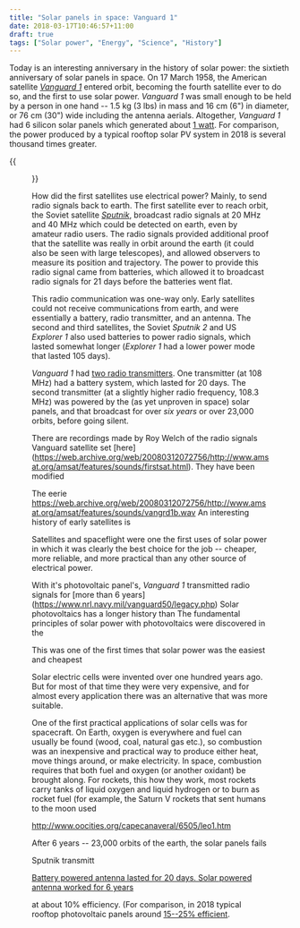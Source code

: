 ```yaml
---
title: "Solar panels in space: Vanguard 1"
date: 2018-03-17T10:46:57+11:00
draft: true
tags: ["Solar power", "Energy", "Science", "History"]
---
```



Today is an interesting anniversary in the history of solar power: the sixtieth anniversary of solar panels in space. On 17 March 1958, the American satellite [_Vanguard 1_](https://en.wikipedia.org/wiki/Vanguard_1) entered orbit, becoming the fourth satellite ever to do so, and the first to use solar power. _Vanguard 1_ was small enough to be held by a person in one hand -- 1.5 kg (3 lbs) in mass and 16 cm (6") in diameter, or 76 cm (30") wide including the antenna aerials. Altogether, _Vanguard 1_ had 6 silicon solar panels which generated about [1 watt](https://nssdc.gsfc.nasa.gov/nmc/spacecraftDisplay.do?id=1958-002B). For comparison, the power produced by a typical rooftop solar PV system in 2018 is several thousand times greater.


{{<figure src="/images/vanguard_1.svg" >}}

How did the first satellites use electrical power? Mainly, to send radio signals back to earth. The first satellite ever to reach orbit, the Soviet satellite [_Sputnik_](https://en.wikipedia.org/wiki/Sputnik_1), broadcast radio signals at 20 MHz and 40 MHz which could be detected on earth, even by amateur radio users. The radio signals provided additional proof that the satellite was really in orbit around the earth (it could also be seen with large telescopes), and allowed observers to measure its position and trajectory. The power to provide this radio signal came from batteries, which allowed it to broadcast radio signals for 21 days before the batteries went flat.

This radio communication was one-way only. Early satellites could not receive communications from earth, and were essentially a battery, radio transmitter, and an antenna. The second and third satellites, the Soviet _Sputnik 2_ and US _Explorer 1_ also used batteries to power radio signals, which lasted somewhat longer (_Explorer 1_ had a lower power mode that lasted 105 days).

_Vanguard 1_ had [two radio transmitters](https://nssdc.gsfc.nasa.gov/nmc/spacecraftDisplay.do?id=1958-002B). One transmitter (at 108 MHz) had a battery system, which lasted for 20 days. The second transmitter (at a slightly higher radio frequency, 108.3 MHz) was powered by the (as yet unproven in space) solar panels, and that broadcast for over _six years_ or over 23,000 orbits, before going silent.


There are recordings made by Roy Welch of the radio signals Vanguard satellite set [here]
(https://web.archive.org/web/20080312072756/http://www.amsat.org/amsat/features/sounds/firstsat.html). They have been modified

The eerie https://web.archive.org/web/20080312072756/http://www.amsat.org/amsat/features/sounds/vangrd1b.wav
An interesting history of early satellites is [](http://abyss.uoregon.edu/~js/space/lectures/lec07.html)

Satellites and spaceflight were one the first uses of solar power in which it was clearly the best choice for the job -- cheaper, more reliable, and more practical than any other source of electrical power.

With it's photovoltaic panel's, _Vanguard 1_ transmitted radio signals for [more than 6 years]
(https://www.nrl.navy.mil/vanguard50/legacy.php)
Solar photovoltaics has a longer history than
The fundamental principles of solar power with photovoltaics were discovered in the


This was one of the first times that solar power was the easiest and cheapest


Solar electric cells were invented over one hundred years ago. But for most of that time they were very expensive, and for almost every application there was an alternative that was more suitable.

One of the first practical applications of solar cells was for spacecraft. On Earth, oxygen is everywhere and fuel can usually be found (wood, coal, natural gas etc.), so combustion was an inexpensive and practical way to produce either heat, move things around, or make electricity. In space, combustion requires that both fuel and oxygen (or another oxidant) be brought along. For rockets, this how they work, most rockets carry tanks of liquid oxygen and liquid hydrogen or to burn as rocket fuel (for example, the Saturn V rockets that sent humans to the moon used


http://www.oocities.org/capecanaveral/6505/leo1.htm

After 6 years -- 23,000 orbits of the earth, the solar panels fails


Sputnik transmitt

[Battery powered antenna lasted for 20 days.
Solar powered antenna worked for 6 years](https://nssdc.gsfc.nasa.gov/nmc/experimentDisplay.do?id=1958-002B-01)

at about 10% efficiency. (For comparison, in 2018 typical rooftop photovoltaic panels around [15--25% efficient](https://www.nrel.gov/pv/assets/images/efficiency-chart.png).


